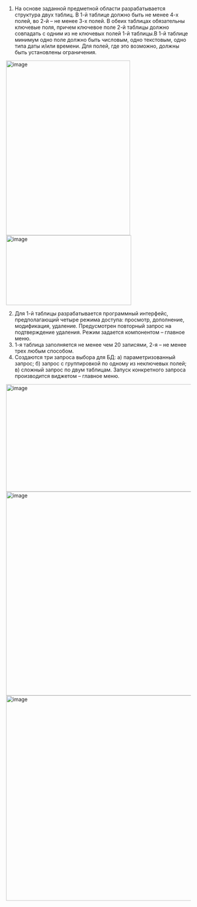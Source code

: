 1. На основе заданной предметной области разрабатывается структура двух таблиц. В 1-й таблице должно быть не менее 4-х полей, во 2-й – не менее 3-х полей. В обеих таблицах обязательны ключевые поля, причем ключевое поле 2-й таблицы должно совпадать с одним из не ключевых полей 1-й таблицы.В 1-й таблице минимум одно поле должно быть числовым, одно текстовым, одно типа даты и/или времени. Для полей, где это возможно, должны быть установлены ограничения.
<img width="338" height="475" alt="image" src="https://github.com/user-attachments/assets/98f22b7a-24c5-4e26-9e75-78b59464bb98" />
<img width="341" height="190" alt="image" src="https://github.com/user-attachments/assets/103365fd-f166-4457-885b-fa3867678cd6" />

2. Для 1-й таблицы разрабатывается программный интерфейс, предполагающий четыре режима доступа: просмотр, дополнение, модификация, удаление. Предусмотрен повторный запрос на подтверждение удаления. Режим задается компонентом – главное меню.
3. 1-я таблица заполняется не менее чем 20 записями, 2-я – не менее трех любым способом.
4. Создаются три запроса выбора для БД:
а) параметризованный запрос;
б) запрос с группировкой по одному из неключевых полей;
в) сложный запрос по двум таблицам.
Запуск конкретного запроса производится виджетом – главное меню.
<img width="1230" height="292" alt="image" src="https://github.com/user-attachments/assets/8ddaa73a-abf6-4a8e-a948-30d8b546b299" />
<img width="518" height="554" alt="image" src="https://github.com/user-attachments/assets/cafb6bcb-d0b9-40a9-96c4-825990dd76f8" />
<img width="519" height="558" alt="image" src="https://github.com/user-attachments/assets/dda694ce-0c38-4241-8bb2-17edffab78dd" />
